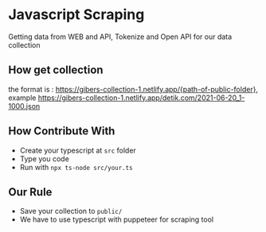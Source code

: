 # Javascript Scraping

Getting data from WEB and API, Tokenize and Open API for our data collection

## How get collection

the format is : https://gibers-collection-1.netlify.app/{path-of-public-folder}, example
https://gibers-collection-1.netlify.app/detik.com/2021-06-20_1-1000.json

## How Contribute With

- Create your typescript at `src` folder
- Type you code
- Run with `npx ts-node src/your.ts`

## Our Rule

- Save your collection to `public/`
- We have to use typescript with puppeteer for scraping tool
